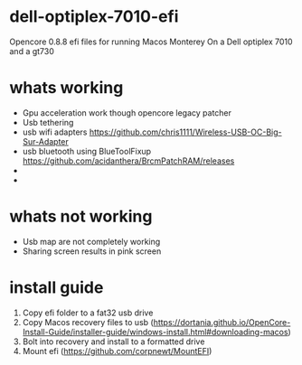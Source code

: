 # dell-optiplex-7010-efi
Opencore 0.8.8 efi files for running Macos Monterey
On a Dell optiplex 7010 and a gt730

# whats working
- Gpu acceleration work though opencore legacy patcher 
- Usb tethering 
- usb wifi adapters https://github.com/chris1111/Wireless-USB-OC-Big-Sur-Adapter
- usb bluetooth using BlueToolFixup https://github.com/acidanthera/BrcmPatchRAM/releases
- 
- 
# whats not working
- Usb map are not completely working
- Sharing screen results in pink screen


# install guide
1. Copy efi folder to a fat32 usb drive
2. Copy Macos recovery files to usb (https://dortania.github.io/OpenCore-Install-Guide/installer-guide/windows-install.html#downloading-macos)
3. Bolt into recovery and install to a formatted drive
4. Mount efi (https://github.com/corpnewt/MountEFI)
